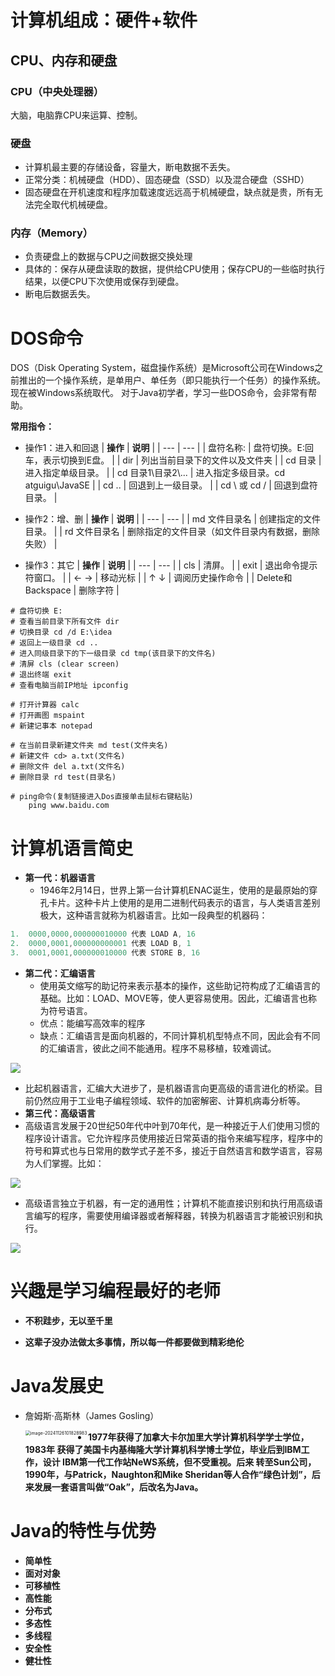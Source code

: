 # 计算机组成：硬件+软件
## CPU、内存和硬盘
### CPU（中央处理器）
大脑，电脑靠CPU来运算、控制。
### 硬盘

   - 计算机最主要的存储设备，容量大，断电数据不丢失。
   - 正常分类：机械硬盘（HDD）、固态硬盘（SSD）以及混合硬盘（SSHD）
   - 固态硬盘在开机速度和程序加载速度远远高于机械硬盘，缺点就是贵，所有无法完全取代机械硬盘。
### 内存（Memory）

   - 负责硬盘上的数据与CPU之间数据交换处理
   - 具体的：保存从硬盘读取的数据，提供给CPU使用；保存CPU的一些临时执行结果，以便CPU下次使用或保存到硬盘。
   - 断电后数据丢失。
# DOS命令
DOS（Disk Operating System，磁盘操作系统）是Microsoft公司在Windows之前推出的一个操作系统，是单用户、单任务（即只能执行一个任务）的操作系统。现在被Windows系统取代。
对于Java初学者，学习一些DOS命令，会非常有帮助。
<!-- ![](../../images/2023/1687931286297-240f7218-423b-4eee-bb39-8a02bec69df5.png) -->
**常用指令：**

- 操作1：进入和回退
| **操作** | **说明** |
| --- | --- |
| 盘符名称: | 盘符切换。E:回车，表示切换到E盘。 |
| dir | 列出当前目录下的文件以及文件夹 |
| cd 目录 | 进入指定单级目录。 |
| cd 目录1\\目录2\\... | 进入指定多级目录。cd atguigu\\JavaSE |
| cd .. | 回退到上一级目录。 |
| cd \\ 或 cd / | 回退到盘符目录。 |

- 操作2：增、删
| **操作** | **说明** |
| --- | --- |
| md 文件目录名 | 创建指定的文件目录。 |
| rd 文件目录名 | 删除指定的文件目录（如文件目录内有数据，删除失败） |

- 操作3：其它
| **操作** | **说明** |
| --- | --- |
| cls | 清屏。 |
| exit | 退出命令提示符窗口。 |
| ← → | 移动光标 |
| ↑ ↓ | 调阅历史操作命令 |
| Delete和Backspace | 删除字符 |

```shell
# 盘符切换 E:
# 查看当前目录下所有文件 dir
# 切换目录 cd /d E:\idea
# 返回上一级目录 cd ..
# 进入同级目录下的下一级目录 cd tmp(该目录下的文件名)
# 清屏 cls (clear screen)
# 退出终端 exit
# 查看电脑当前IP地址 ipconfig

# 打开计算器 calc
# 打开画图 mspaint
# 新建记事本 notepad

# 在当前目录新建文件夹 md test(文件夹名)
# 新建文件 cd> a.txt(文件名)
# 删除文件 del a.txt(文件名)
# 删除目录 rd test(目录名)

# ping命令(复制链接进入Dos直接单击鼠标右键粘贴)
	ping www.baidu.com
```
# 计算机语言简史

- **第一代：机器语言**
   - 1946年2月14日，世界上第一台计算机ENAC诞生，使用的是最原始的穿孔卡片。这种卡片上使用的是用二进制代码表示的语言，与人类语言差别极大，这种语言就称为机器语言。比如一段典型的机器码：
```java
1.  0000,0000,000000010000 代表 LOAD A, 16
2.  0000,0001,000000000001 代表 LOAD B, 1
3.  0001,0001,000000010000 代表 STORE B, 16
```

- **第二代：汇编语言**
   - 使用英文缩写的助记符来表示基本的操作，这些助记符构成了汇编语言的基础。比如：LOAD、MOVE等，使人更容易使用。因此，汇编语言也称为符号语言。
   - 优点：能编写高效率的程序
   - 缺点：汇编语言是面向机器的，不同计算机机型特点不同，因此会有不同的汇编语言，彼此之间不能通用。程序不易移植，较难调试。

![](../../images/2023/1687931427793-bc1901f4-527f-4f19-a2a8-764a76097e36.png)

   - 比起机器语言，汇编大大进步了，是机器语言向更高级的语言进化的桥梁。目前仍然应用于工业电子编程领域、软件的加密解密、计算机病毒分析等。
- **第三代：高级语言**
- 高级语言发展于20世纪50年代中叶到70年代，是一种接近于人们使用习惯的程序设计语言。它允许程序员使用接近日常英语的指令来编写程序，程序中的符号和算式也与日常用的数学式子差不多，接近于自然语言和数学语言，容易为人们掌握。比如：

![](../../images/2023/1687931450605-49faf332-5862-4b6c-a7c8-e4fce7d52786.png)

   - 高级语言独立于机器，有一定的通用性；计算机不能直接识别和执行用高级语言编写的程序，需要使用编译器或者解释器，转换为机器语言才能被识别和执行。

![](../../images/2023/1687931458459-025b754c-2f78-4cc1-b4d5-b55a2465f205.png)





# 兴趣是学习编程最好的老师

- **不积跬步，无以至千里**

- **这辈子没办法做太多事情，所以每一件都要做到精彩绝伦**

  

# Java发展史

- 詹姆斯·高斯林（James Gosling）

  <img src="../../images/2021/image-20241126101828983.png" alt="image-20241126101828983" style="zoom:50%;" align="left"/>

-  **1977年获得了加拿大卡尔加里大学计算机科学学士学位，1983年 获得了美国卡内基梅隆大学计算机科学博士学位，毕业后到IBM工作，设计     IBM第一代工作站NeWS系统，但不受重视。后来 转至Sun公司，1990年，与Patrick，Naughton和Mike Sheridan等人合作“绿色计划”，后来发展一套语言叫做“Oak”，后改名为Java。**

# Java的特性与优势

- **简单性**
- **面对对象**
- **可移植性**
- **高性能**
- **分布式**
- **多态性**
- **多线程**
- **安全性**
- **健壮性**
